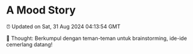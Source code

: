 # A Mood Story

⏰ Updated on Sat, 31 Aug 2024 04:13:54 GMT

💭 Thought: Berkumpul dengan teman-teman untuk brainstorming, ide-ide cemerlang datang!

